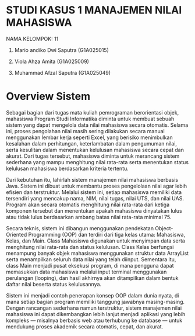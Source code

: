 # STUDI KASUS 1 MANAJEMEN NILAI MAHASISWA

NAMA KELOMPOK: 11
1. Mario andiko Dwi Saputra (G1A025015)

2. Viola Ahza Amita (G1A025009)

3. Muhammad Afzal Saputra (G1A025049)

# Overview Sistem

Sebagai bagian dari tugas mata kuliah pemrograman berorientasi objek, mahasiswa Program Studi Informatika diminta untuk membuat sebuah sistem yang dapat mengelola data nilai mahasiswa secara otomatis. Selama ini, proses pengolahan nilai masih sering dilakukan secara manual menggunakan lembar kerja seperti Excel, yang berisiko menimbulkan kesalahan dalam perhitungan, keterlambatan dalam pengumuman nilai, serta kesulitan dalam menentukan kelulusan mahasiswa secara cepat dan akurat. Dari tugas tersebut, mahasiswa diminta untuk merancang sistem sederhana yang mampu menghitung nilai rata-rata serta menentukan status kelulusan mahasiswa berdasarkan kriteria tertentu.

Dari kebutuhan itu, lahirlah sistem manajemen nilai mahasiswa berbasis Java. Sistem ini dibuat untuk membantu proses pengelolaan nilai agar lebih efisien dan terstruktur. Melalui sistem ini, setiap mahasiswa memiliki data tersendiri yang mencakup nama, NIM, nilai tugas, nilai UTS, dan nilai UAS. Program akan secara otomatis menghitung nilai rata-rata dari ketiga komponen tersebut dan menentukan apakah mahasiswa dinyatakan lulus atau tidak lulus berdasarkan ambang batas nilai rata-rata minimal 75.

Secara teknis, sistem ini dibangun menggunakan pendekatan Object-Oriented Programming (OOP) dan terdiri dari tiga kelas utama: Mahasiswa, Kelas, dan Main. Class Mahasiswa digunakan untuk menyimpan data serta menghitung nilai rata-rata dan status kelulusan. Class Kelas berfungsi menampung banyak objek mahasiswa menggunakan struktur data ArrayList serta menampilkan seluruh data nilai yang telah diinput. Sementara itu, class Main menjadi pusat eksekusi program, di mana pengguna dapat memasukkan data mahasiswa melalui input terminal menggunakan perulangan (looping), dan hasil akhirnya akan ditampilkan dalam bentuk daftar nilai beserta status kelulusannya.

Sistem ini menjadi contoh penerapan konsep OOP dalam dunia nyata, di mana setiap bagian program memiliki tanggung jawabnya masing-masing. Dengan rancangan sederhana namun terstruktur, sistem manajemen nilai mahasiswa ini dapat dikembangkan lebih lanjut menjadi aplikasi yang lebih kompleks — misalnya berbasis web atau terhubung ke database — untuk mendukung proses akademik secara otomatis, cepat, dan akurat.
